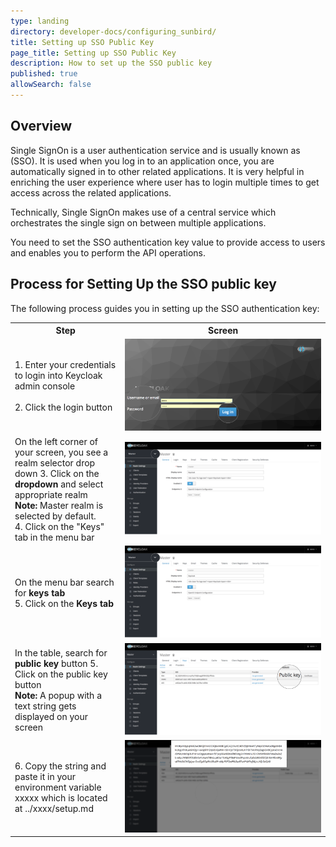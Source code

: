```yaml
---
type: landing
directory: developer-docs/configuring_sunbird/
title: Setting up SSO Public Key
page_title: Setting up SSO Public Key 
description: How to set up the SSO public key
published: true
allowSearch: false
---
```

## Overview

Single SignOn is a user authentication service and is usually known as (SSO). It is used when you log in to an application once, you are automatically signed in to other related applications. It is very helpful in enriching the user experience where user has to login multiple times to get access across the related applications.

Technically, Single SignOn makes use of a central service which orchestrates the single sign on between multiple applications.

You need to set the SSO authentication key value to provide access to users and enables you to perform the API operations. 

## Process for Setting Up the SSO public key

The following process guides you in setting up the SSO authentication key:

<table>
  <tr>
    <th style="width:35%;">Step
    </th>
    <th style="width:65%;">Screen
    </th>
  </tr>
  
  <tr>
    <td> 1. Enter your credentials to login into Keycloak admin console<br>
    <br>2. Click the login button
     </td>
      <td><img src="pages\developer-docs\configuring_sunbird\images\keycloak_login.png"></td>
  </tr>
    <tr>
    <td> On the left corner of your screen, you see a realm selector drop down 
    3. Click on the <b>dropdown</b> and select appropriate realm<br>
<b>Note:</b> Master realm is selected by default.<br>
4.  Click on the "Keys" tab in the menu bar
     </td>
      <td><img src="pages\developer-docs\configuring_sunbird\images\realm_select.png"></td>
  </tr>
      <tr>
    <td> On the menu bar search for <b>keys tab</b> <br>
5.  Click on the <b>Keys tab</b>
     </td>
      <td><img src="pages\developer-docs\configuring_sunbird\images\realm_select.png"></td>
  </tr>
     <tr>
    <td> In the table, search for <b>public key</b> button
        5. Click on the public key button <br>
        <b>Note:</b> A popup with a text string gets displayed on your screen
    </td>
    <td>
      <img src="pages\developer-docs\configuring_sunbird\images\public_key_btn.png">
      </td>
  </tr>
  <tr>
    <td> 6. Copy the string and paste it in your environment variable xxxxx which is located at ../xxxx/setup.md<br> 
     </td>
      <td><img src="pages\developer-docs\configuring_sunbird\images\copy_token.png"></td>
  </tr>
  </table>
